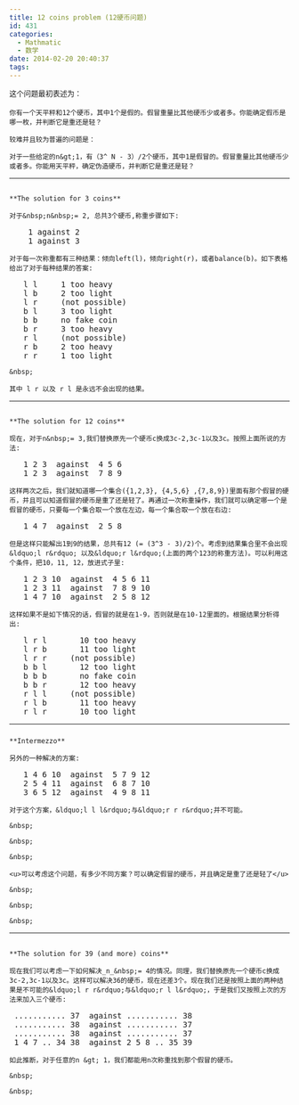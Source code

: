 ```yaml
---
title: 12 coins problem (12硬币问题)
id: 431
categories:
  - Mathmatic
  - 数学
date: 2014-02-20 20:40:37
tags:
---
```


<span style="font-size: 13px; line-height: 1.6em;">这个问题最初表述为：</span>

	你有一个天平秤和12个硬币，其中1个是假的。假冒重量比其他硬币少或者多。你能确定假币是哪一枚，并判断它是重还是轻？

	较难并且较为普遍的问题是：

	对于一些给定的n&gt;1，有（3^ N - 3）/2个硬币，其中1是假冒的。假冒重量比其他硬币少或者多。你能用天平秤，确定伪造硬币，并判断它是重还是轻？

* * *

## 
	**The solution for 3 coins**

	对于&nbsp;n&nbsp;= 2, 总共3个硬币,称重步骤如下:

<pre class="brush:other">
    1 against 2
    1 against 3</pre>

	对于每一次称重都有三种结果：倾向left(l)，倾向right(r)，或者balance(b)。如下表格给出了对于每种结果的答案:

<pre class="brush:other">
   l l     1 too heavy
   l b     2 too light
   l r     (not possible)
   b l     3 too light
   b b     no fake coin
   b r     3 too heavy
   r l     (not possible)
   r b     2 too heavy
   r r     1 too light</pre>

	&nbsp;

	其中 l r 以及 r l 是永远不会出现的结果。

* * *

## 
	**The solution for 12 coins**

	现在，对于n&nbsp;= 3,我们替换原先一个硬币c换成3c-2,3c-1以及3c。按照上面所说的方法:

<pre class="brush:other">
   1 2 3  against  4 5 6
   1 2 3  against  7 8 9</pre>

	这样两次之后，我们就知道哪一个集合({1,2,3}, {4,5,6} ,{7,8,9})里面有那个假冒的硬币，并且可以知道假冒的硬币是重了还是轻了。再通过一次称重操作，我们就可以确定哪一个是假冒的硬币，只要每一个集合取一个放在左边，每一个集合取一个放在右边:

<pre class="brush:other">
   1 4 7  against  2 5 8</pre>

	但是这样只能解出1到9的结果，总共有12 (= (3^3 - 3)/2)个。考虑到结果集合里不会出现 &ldquo;l r&rdquo; 以及&ldquo;r l&rdquo;(上面的两个123的称重方法)。可以利用这个条件，把10，11, 12，放进式子里:

<pre class="brush:other">
   1 2 3 10  against  4 5 6 11
   1 2 3 11  against  7 8 9 10
   1 4 7 10  against  2 5 8 12</pre>

	这样如果不是如下情况的话，假冒的就是在1-9，否则就是在10-12里面的。根据结果分析得出:

<pre class="brush:other">
   l r l       10 too heavy
   l r b       11 too light
   l r r     (not possible)
   b b l       12 too light
   b b b       no fake coin
   b b r       12 too heavy
   r l l     (not possible)
   r l b       11 too heavy
   r l r       10 too light</pre>

* * *

### 
	**Intermezzo**

	另外的一种解决的方案:

<pre class="brush:other">
   1 4 6 10  against  5 7 9 12
   2 5 4 11  against  6 8 7 10
   3 6 5 12  against  4 9 8 11</pre>

	对于这个方案，&ldquo;l l l&rdquo;与&ldquo;r r r&rdquo;并不可能。

	&nbsp;

	&nbsp;

	&nbsp;

	<u>可以考虑这个问题，有多少不同方案？可以确定假冒的硬币，并且确定是重了还是轻了</u>

	&nbsp;

	&nbsp;

	&nbsp;

* * *

## 
	**The solution for 39 (and more) coins**

	现在我们可以考虑一下如何解决_n_&nbsp;= 4的情况。同理，我们替换原先一个硬币c换成3c-2,3c-1以及3c。这样可以解决36的硬币，现在还差3个。现在我们还是按照上面的两种结果是不可能的&ldquo;l r r&rdquo;与&ldquo;r l l&rdquo;，于是我们又按照上次的方法来加入三个硬币:

<pre class="brush:other">
 ........... 37  against ........... 38
 ........... 38  against ........... 37
 ........... 38  against ........... 37
 1 4 7 .. 34 38  against 2 5 8 .. 35 39</pre>

	如此推断，对于任意的n &gt; 1，我们都能用n次称重找到那个假冒的硬币。

	&nbsp;

	&nbsp;